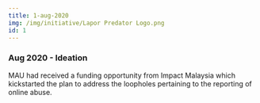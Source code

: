 ```yaml
---
title: 1-aug-2020
img: /img/initiative/Lapor Predator Logo.png
id: 1
---
```


### Aug 2020 - Ideation
MAU had received a funding opportunity from Impact Malaysia which kickstarted the plan to address the loopholes pertaining to the reporting of online abuse. 
